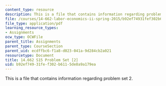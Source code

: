 ```yaml
---
content_type: resource
description: This is a file that contains information regarding problem set 2.
file: /courses/14-662-labor-economics-ii-spring-2015/b92ef74931fef302b6115de8a9a179ea_MIT14_662S15_pset2.pdf
file_type: application/pdf
learning_resource_types:
- Assignments
ocw_type: OCWFile
parent_title: Assignments
parent_type: CourseSection
parent_uid: ecdffbc6-f1a8-d023-041a-9d284cb2a021
resourcetype: Document
title: 14.662 S15 Problem Set [2]
uid: b92ef749-31fe-f302-b611-5de8a9a179ea
---
```

This is a file that contains information regarding problem set 2.

